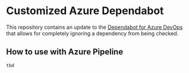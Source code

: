 # Customized Azure Dependabot
This repository contains an update to the [Dependabot for Azure DevOps](https://github.com/tinglesoftware/dependabot-azure-devops/tree/main) that allows for completely ignoring a dependency from being checked.

## How to use with Azure Pipeline
```bash
tbd
```